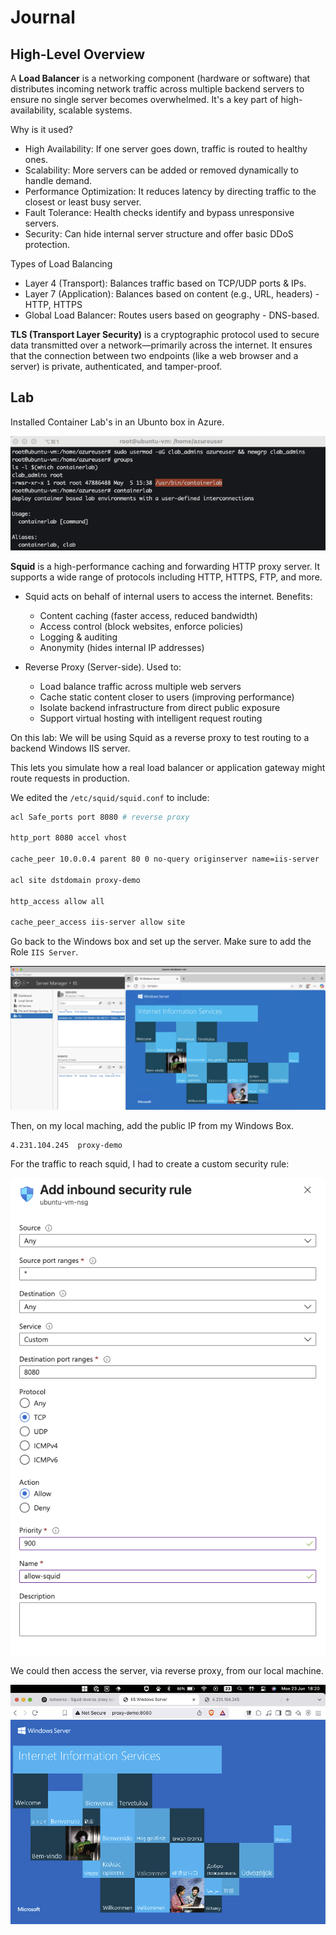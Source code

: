 # Journal

## High-Level Overview

A **Load Balancer** is a networking component (hardware or software) that distributes incoming network traffic across multiple backend servers to ensure no single server becomes overwhelmed. It's a key part of high-availability, scalable systems.

Why is it used?

- High Availability: If one server goes down, traffic is routed to healthy ones.
- Scalability: More servers can be added or removed dynamically to handle
  demand.
- Performance Optimization: It reduces latency by directing traffic to the
  closest or least busy server.
- Fault Tolerance: Health checks identify and bypass unresponsive servers.
- Security: Can hide internal server structure and offer basic DDoS protection.

Types of Load Balancing

- Layer 4 (Transport): Balances traffic based on TCP/UDP ports & IPs.
- Layer 7 (Application): Balances based on content (e.g., URL, headers) - HTTP,
  HTTPS
- Global Load Balancer: Routes users based on geography - DNS-based.

**TLS (Transport Layer Security)** is a cryptographic protocol used to secure
data transmitted over a network—primarily across the internet. It ensures that
the connection between two endpoints (like a web browser and a server) is
private, authenticated, and tamper-proof.

## Lab

Installed Container Lab's in an Ubunto box in Azure.

![Container Lab Install](assets/container_lab_install.png)

**Squid** is a high-performance caching and forwarding HTTP proxy server. It
supports a wide range of protocols including HTTP, HTTPS, FTP, and more.

- Squid acts on behalf of internal users to access the internet. Benefits:

  - Content caching (faster access, reduced bandwidth)
  - Access control (block websites, enforce policies)
  - Logging & auditing
  - Anonymity (hides internal IP addresses)

- Reverse Proxy (Server-side). Used to:

  - Load balance traffic across multiple web servers
  - Cache static content closer to users (improving performance)
  - Isolate backend infrastructure from direct public exposure
  - Support virtual hosting with intelligent request routing

On this lab: We will be using Squid as a reverse proxy to test routing to a
backend Windows IIS server.

This lets you simulate how a real load balancer or application gateway might route requests in production.

We edited the `/etc/squid/squid.conf` to include:

```sh
acl Safe_ports port 8080 # reverse proxy

http_port 8080 accel vhost

cache_peer 10.0.0.4 parent 80 0 no-query originserver name=iis-server

acl site dstdomain proxy-demo

http_access allow all

cache_peer_access iis-server allow site
```

Go back to the Windows box and set up the server. Make sure to add the Role `IIS Server`.

![IIS Windows Server](assets/iis_windows_server.png)

Then, on my local maching, add the public IP from my Windows Box.

```sh
4.231.104.245  proxy-demo
```

For the traffic to reach squid, I had to create a custom security rule:

![Security Rule](assets/custom_security_rule.png)

We could then access the server, via reverse proxy, from our local machine.

![Success](assets/success.png)
